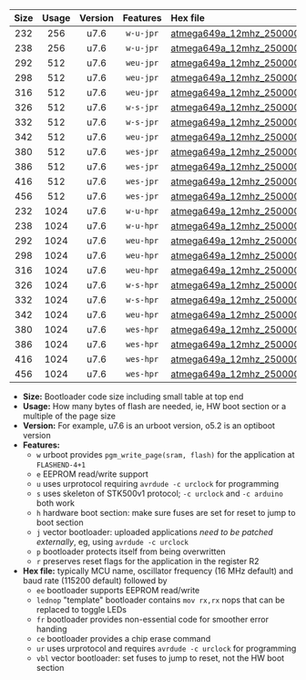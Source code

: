 |Size|Usage|Version|Features|Hex file|
|:-:|:-:|:-:|:-:|:--|
|232|256|u7.6|`w-u-jpr`|[atmega649a_12mhz_250000bps_ur_vbl.hex](https://raw.githubusercontent.com/stefanrueger/urboot/main/bootloaders/atmega649a/fcpu_12mhz/250000_bps/atmega649a_12mhz_250000bps_ur_vbl.hex)|
|238|256|u7.6|`w-u-jpr`|[atmega649a_12mhz_250000bps_lednop_ur_vbl.hex](https://raw.githubusercontent.com/stefanrueger/urboot/main/bootloaders/atmega649a/fcpu_12mhz/250000_bps/atmega649a_12mhz_250000bps_lednop_ur_vbl.hex)|
|292|512|u7.6|`weu-jpr`|[atmega649a_12mhz_250000bps_ee_ur_vbl.hex](https://raw.githubusercontent.com/stefanrueger/urboot/main/bootloaders/atmega649a/fcpu_12mhz/250000_bps/atmega649a_12mhz_250000bps_ee_ur_vbl.hex)|
|298|512|u7.6|`weu-jpr`|[atmega649a_12mhz_250000bps_ee_lednop_ur_vbl.hex](https://raw.githubusercontent.com/stefanrueger/urboot/main/bootloaders/atmega649a/fcpu_12mhz/250000_bps/atmega649a_12mhz_250000bps_ee_lednop_ur_vbl.hex)|
|316|512|u7.6|`weu-jpr`|[atmega649a_12mhz_250000bps_ee_lednop_fr_ur_vbl.hex](https://raw.githubusercontent.com/stefanrueger/urboot/main/bootloaders/atmega649a/fcpu_12mhz/250000_bps/atmega649a_12mhz_250000bps_ee_lednop_fr_ur_vbl.hex)|
|326|512|u7.6|`w-s-jpr`|[atmega649a_12mhz_250000bps_vbl.hex](https://raw.githubusercontent.com/stefanrueger/urboot/main/bootloaders/atmega649a/fcpu_12mhz/250000_bps/atmega649a_12mhz_250000bps_vbl.hex)|
|332|512|u7.6|`w-s-jpr`|[atmega649a_12mhz_250000bps_lednop_vbl.hex](https://raw.githubusercontent.com/stefanrueger/urboot/main/bootloaders/atmega649a/fcpu_12mhz/250000_bps/atmega649a_12mhz_250000bps_lednop_vbl.hex)|
|342|512|u7.6|`weu-jpr`|[atmega649a_12mhz_250000bps_ee_lednop_fr_ce_ur_vbl.hex](https://raw.githubusercontent.com/stefanrueger/urboot/main/bootloaders/atmega649a/fcpu_12mhz/250000_bps/atmega649a_12mhz_250000bps_ee_lednop_fr_ce_ur_vbl.hex)|
|380|512|u7.6|`wes-jpr`|[atmega649a_12mhz_250000bps_ee_vbl.hex](https://raw.githubusercontent.com/stefanrueger/urboot/main/bootloaders/atmega649a/fcpu_12mhz/250000_bps/atmega649a_12mhz_250000bps_ee_vbl.hex)|
|386|512|u7.6|`wes-jpr`|[atmega649a_12mhz_250000bps_ee_lednop_vbl.hex](https://raw.githubusercontent.com/stefanrueger/urboot/main/bootloaders/atmega649a/fcpu_12mhz/250000_bps/atmega649a_12mhz_250000bps_ee_lednop_vbl.hex)|
|416|512|u7.6|`wes-jpr`|[atmega649a_12mhz_250000bps_ee_lednop_fr_vbl.hex](https://raw.githubusercontent.com/stefanrueger/urboot/main/bootloaders/atmega649a/fcpu_12mhz/250000_bps/atmega649a_12mhz_250000bps_ee_lednop_fr_vbl.hex)|
|456|512|u7.6|`wes-jpr`|[atmega649a_12mhz_250000bps_ee_lednop_fr_ce_vbl.hex](https://raw.githubusercontent.com/stefanrueger/urboot/main/bootloaders/atmega649a/fcpu_12mhz/250000_bps/atmega649a_12mhz_250000bps_ee_lednop_fr_ce_vbl.hex)|
|232|1024|u7.6|`w-u-hpr`|[atmega649a_12mhz_250000bps_ur.hex](https://raw.githubusercontent.com/stefanrueger/urboot/main/bootloaders/atmega649a/fcpu_12mhz/250000_bps/atmega649a_12mhz_250000bps_ur.hex)|
|238|1024|u7.6|`w-u-hpr`|[atmega649a_12mhz_250000bps_lednop_ur.hex](https://raw.githubusercontent.com/stefanrueger/urboot/main/bootloaders/atmega649a/fcpu_12mhz/250000_bps/atmega649a_12mhz_250000bps_lednop_ur.hex)|
|292|1024|u7.6|`weu-hpr`|[atmega649a_12mhz_250000bps_ee_ur.hex](https://raw.githubusercontent.com/stefanrueger/urboot/main/bootloaders/atmega649a/fcpu_12mhz/250000_bps/atmega649a_12mhz_250000bps_ee_ur.hex)|
|298|1024|u7.6|`weu-hpr`|[atmega649a_12mhz_250000bps_ee_lednop_ur.hex](https://raw.githubusercontent.com/stefanrueger/urboot/main/bootloaders/atmega649a/fcpu_12mhz/250000_bps/atmega649a_12mhz_250000bps_ee_lednop_ur.hex)|
|316|1024|u7.6|`weu-hpr`|[atmega649a_12mhz_250000bps_ee_lednop_fr_ur.hex](https://raw.githubusercontent.com/stefanrueger/urboot/main/bootloaders/atmega649a/fcpu_12mhz/250000_bps/atmega649a_12mhz_250000bps_ee_lednop_fr_ur.hex)|
|326|1024|u7.6|`w-s-hpr`|[atmega649a_12mhz_250000bps.hex](https://raw.githubusercontent.com/stefanrueger/urboot/main/bootloaders/atmega649a/fcpu_12mhz/250000_bps/atmega649a_12mhz_250000bps.hex)|
|332|1024|u7.6|`w-s-hpr`|[atmega649a_12mhz_250000bps_lednop.hex](https://raw.githubusercontent.com/stefanrueger/urboot/main/bootloaders/atmega649a/fcpu_12mhz/250000_bps/atmega649a_12mhz_250000bps_lednop.hex)|
|342|1024|u7.6|`weu-hpr`|[atmega649a_12mhz_250000bps_ee_lednop_fr_ce_ur.hex](https://raw.githubusercontent.com/stefanrueger/urboot/main/bootloaders/atmega649a/fcpu_12mhz/250000_bps/atmega649a_12mhz_250000bps_ee_lednop_fr_ce_ur.hex)|
|380|1024|u7.6|`wes-hpr`|[atmega649a_12mhz_250000bps_ee.hex](https://raw.githubusercontent.com/stefanrueger/urboot/main/bootloaders/atmega649a/fcpu_12mhz/250000_bps/atmega649a_12mhz_250000bps_ee.hex)|
|386|1024|u7.6|`wes-hpr`|[atmega649a_12mhz_250000bps_ee_lednop.hex](https://raw.githubusercontent.com/stefanrueger/urboot/main/bootloaders/atmega649a/fcpu_12mhz/250000_bps/atmega649a_12mhz_250000bps_ee_lednop.hex)|
|416|1024|u7.6|`wes-hpr`|[atmega649a_12mhz_250000bps_ee_lednop_fr.hex](https://raw.githubusercontent.com/stefanrueger/urboot/main/bootloaders/atmega649a/fcpu_12mhz/250000_bps/atmega649a_12mhz_250000bps_ee_lednop_fr.hex)|
|456|1024|u7.6|`wes-hpr`|[atmega649a_12mhz_250000bps_ee_lednop_fr_ce.hex](https://raw.githubusercontent.com/stefanrueger/urboot/main/bootloaders/atmega649a/fcpu_12mhz/250000_bps/atmega649a_12mhz_250000bps_ee_lednop_fr_ce.hex)|

- **Size:** Bootloader code size including small table at top end
- **Usage:** How many bytes of flash are needed, ie, HW boot section or a multiple of the page size
- **Version:** For example, u7.6 is an urboot version, o5.2 is an optiboot version
- **Features:**
  + `w` urboot provides `pgm_write_page(sram, flash)` for the application at `FLASHEND-4+1`
  + `e` EEPROM read/write support
  + `u` uses urprotocol requiring `avrdude -c urclock` for programming
  + `s` uses skeleton of STK500v1 protocol; `-c urclock` and `-c arduino` both work
  + `h` hardware boot section: make sure fuses are set for reset to jump to boot section
  + `j` vector bootloader: uploaded applications *need to be patched externally*, eg, using `avrdude -c urclock`
  + `p` bootloader protects itself from being overwritten
  + `r` preserves reset flags for the application in the register R2
- **Hex file:** typically MCU name, oscillator frequency (16 MHz default) and baud rate (115200 default) followed by
  + `ee` bootloader supports EEPROM read/write
  + `lednop` "template" bootloader contains `mov rx,rx` nops that can be replaced to toggle LEDs
  + `fr` bootloader provides non-essential code for smoother error handing
  + `ce` bootloader provides a chip erase command
  + `ur` uses urprotocol and requires `avrdude -c urclock` for programming
  + `vbl` vector bootloader: set fuses to jump to reset, not the HW boot section
